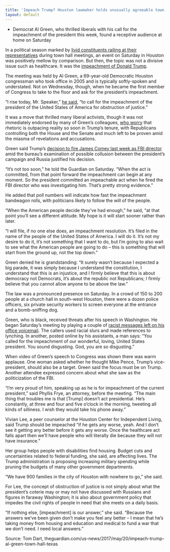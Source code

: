 ```yaml
---
title: 'Impeach Trump? Houston lawmaker holds unusually agreeable town hall'
layout: default
---
```


- Democrat Al Green, who thrilled liberals with his call for the impeachment of the president this week, found a receptive audience at home on Saturday

In a political season marked by [livid constituents railing at their representatives](https://www.theguardian.com/us-news/2017/may/11/republican-healthcare-bill-tom-macarthur-protest) during town hall meetings, an event on Saturday in Houston was positively mellow by comparison. But then, the topic was not a divisive issue such as healthcare. It was the [impeachment of Donald Trump](https://www.theguardian.com/commentisfree/2017/may/18/donald-trump-impeach-special-counsel-robert-mueller-fbi).

The meeting was held by Al Green, a 69-year-old Democratic Houston congressman who took office in 2005 and is typically softly-spoken and understated. Not on Wednesday, though, when he became the first member of Congress to take to the floor and ask for the president’s impeachment.

“I rise today, Mr. Speaker,” [he said](https://time.com/4782373/comey-memo-donald-trump-impeachment-al-green/), “to call for the impeachment of the president of the United States of America for obstruction of justice.”

It was a move that thrilled many liberal activists, though it was not immediately endorsed by many of Green’s colleagues, [who worry](https://www.cnn.com/2017/05/19/politics/democrats-react-to-impeachment/) that rhetoric is outpacing reality so soon in Trump’s tenure, with Republicans controlling both the House and the Senate and much left to be proven amid the miasma of revelations and accusations.

Green said Trump’s [decision to fire James Comey last week as FBI director](https://www.theguardian.com/us-news/2017/may/09/james-comey-fbi-fired-donald-trump) amid the bureau’s examination of possible collusion between the president’s campaign and Russia justified his decision.

“It’s not too soon,” he told the Guardian on Saturday. “When the act is committed, from that point forward the impeachment can begin at any moment. So the president committed an impeachable act when he fired the FBI director who was investigating him. That’s pretty strong evidence.”

He added that poll numbers will indicate how fast the impeachment bandwagon rolls, with politicians likely to follow the will of the people.

“When the American people decide they’ve had enough,” he said, “at that point you’ll see a different attitude. My hope is it will start sooner rather than later.

“I will file, if no one else does, an impeachment resolution. It’s filed in the name of the people of the United States of America. I will do it. It’s not my desire to do it, it’s not something that I want to do, but I’m going to also wait to see what the American people are going to do – this is something that will start from the ground up, not the top down.”

Green denied he is grandstanding: “It surely wasn’t because I expected a big parade, it was simply because I understand the constitution, I understand that this is an injustice, and I firmly believe that this is about democracy not Democrats, it’s about the republic not Republicans; I firmly believe that you cannot allow anyone to be above the law.”

The law was a pronounced presence on Saturday. In a crowd of 150 to 200 people at a church hall in south-west Houston, there were a dozen police officers, six private security workers to screen everyone at the entrance and a bomb-sniffing dog.

Green, who is black, received threats after his speech in Washington. He began Saturday’s meeting by playing a couple of [racist messages left on his office voicemail](https://www.theguardian.com/us-news/2017/may/09/james-comey-fbi-fired-donald-trump). The callers used racial slurs and made references to lynching. In another, posted online by his assistants, a man says: “You called for the impeachment of our wonderful, loving, United States president. You sound disgusting. God, you are so disgusting.”

When video of Green’s speech to Congress was shown there was warm applause. One woman asked whether he thought Mike Pence, Trump’s vice-president, should also be a target. Green said the focus must be on Trump. Another attendee expressed concern about what she saw as the politicization of the FBI.

“I’m very proud of him, speaking up as he is for impeachment of the current president,” said Phyllis Frye, an attorney, before the meeting. “The main thing that troubles me is that [Trump] doesn’t act presidential. He’s constantly, at three and four and five o’clock in the morning, tweeting all kinds of silliness. I wish they would take his phone away.”

Vivian Lee, a peer counselor at the Houston Center for Independent Living, said Trump should be impeached “if he gets any worse, yeah. And I don’t see it getting any better before it gets any worse. Once the healthcare act falls apart then we’ll have people who will literally die because they will not have insurance.”

Her group helps people with disabilities find housing. Budget cuts and uncertainties related to federal funding, she said, are affecting lives. The Trump administration is proposing increasing military spending while pruning the budgets of many other government departments.

“We have 900 families in the city of Houston with nowhere to go,” she said.

For Lee, the concept of obstruction of justice is not simply about what the president’s coterie may or may not have discussed with Russians and figures in faraway Washington; it is also about government policy that impedes the civil rights of people in need that she meets on a daily basis.

“If nothing else, [impeachment] is our answer,” she said. “Because the answers we’ve been given don’t make you feel any better – I mean that he’s taking money from housing and education and medical to fund a war that we don’t need. I need local answers.”

Source: Tom Dart, theguardian.com/us-news/2017/may/20/impeach-trump-al-green-town-hall-texas